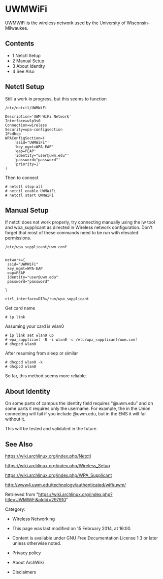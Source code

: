 UWMWiFi
=======

UWMWiFi is the wireless network used by the University of
Wisconsin-Milwaukee.

Contents
--------

-   1 Netctl Setup
-   2 Manual Setup
-   3 About Identity
-   4 See Also

Netctl Setup
------------

Still a work in progress, but this seems to function

    /etc/netctl/UWMWiFi

    Description='UWM WiFi Network'
    Interface=wlp3s0
    Connection=wireless
    Security=wpa-configsection
    IP=dhcp
    WPAConfigSection=(
        'ssid="UWMWiFi"'
        'key_mgmt=WPA-EAP'
        'eap=PEAP'
        'identity="user@uwm.edu"'
        'password="password"'
        'priority=1'
    )

Then to connect

    # netctl stop-all
    # netctl enable UWMWiFi
    # netctl start UWMWiFi

Manual Setup
------------

If netctl does not work properly, try connecting manually using the iw
tool and wpa_supplicant as directed in Wireless network configuration.
Don't forget that most of these commands need to be run with elevated
permissions.

    /etc/wpa_supplicant/uwm.conf


    network={
     ssid="UWMWiFi"
     key_mgmt=WPA-EAP
     eap=PEAP
     identity="user@uwm.edu"
     password="password"

    }

    ctrl_interface=DIR=/run/wpa_supplicant

Get card name

    # ip link

Assuming your card is wlan0

    # ip link set wlan0 up
    # wpa_supplicant -B -i wlan0 -c /etc/wpa_supplicant/uwm.conf
    # dhcpcd wlan0

After resuming from sleep or similar

    # dhcpcd wlan0 -k
    # dhcpcd wlan0

So far, this method seems more reliable.

About Identity
--------------

On some parts of campus the identity field requires "@uwm.edu" and on
some parts it requires only the username. For example, the in the Union
connecting will fail if you include @uwm.edu, but in the EMS it will
fail without it.

This will be tested and validated in the future.

See Also
--------

https://wiki.archlinux.org/index.php/Netctl

https://wiki.archlinux.org/index.php/Wireless_Setup

https://wiki.archlinux.org/index.php/WPA_Supplicant

http://www4.uwm.edu/technology/authenticated/wifi/uwm/

Retrieved from
"https://wiki.archlinux.org/index.php?title=UWMWiFi&oldid=297910"

Category:

-   Wireless Networking

-   This page was last modified on 15 February 2014, at 16:00.
-   Content is available under GNU Free Documentation License 1.3 or
    later unless otherwise noted.
-   Privacy policy
-   About ArchWiki
-   Disclaimers
